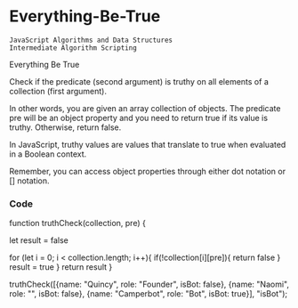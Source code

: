# Everything-Be-True

    JavaScript Algorithms and Data Structures
    Intermediate Algorithm Scripting

Everything Be True

Check if the predicate (second argument) is truthy on all elements of a collection (first argument).

In other words, you are given an array collection of objects. The predicate pre will be an object property and you need to return true if its value is truthy. Otherwise, return false.

In JavaScript, truthy values are values that translate to true when evaluated in a Boolean context.

Remember, you can access object properties through either dot notation or [] notation.

### Code

function truthCheck(collection, pre) {

  let result = false

for (let i = 0; i < collection.length; i++){
  if(!collection[i][pre]){
    return false
  }
result = true
}
return result
}

truthCheck([{name: "Quincy", role: "Founder", isBot: false}, {name: "Naomi", role: "", isBot: false}, {name: "Camperbot", role: "Bot", isBot: true}], "isBot");
